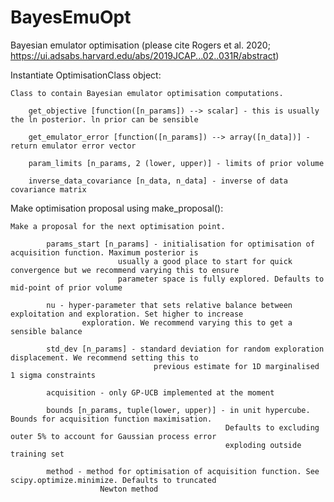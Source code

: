 # BayesEmuOpt
Bayesian emulator optimisation (please cite Rogers et al. 2020; https://ui.adsabs.harvard.edu/abs/2019JCAP...02..031R/abstract)


Instantiate OptimisationClass object:

    Class to contain Bayesian emulator optimisation computations.
    
        get_objective [function([n_params]) --> scalar] - this is usually the ln posterior. ln prior can be sensible
        
        get_emulator_error [function([n_params]) --> array([n_data])] - return emulator error vector
        
        param_limits [n_params, 2 (lower, upper)] - limits of prior volume
        
        inverse_data_covariance [n_data, n_data] - inverse of data covariance matrix


Make optimisation proposal using make_proposal():
    
    Make a proposal for the next optimisation point.
    
            params_start [n_params] - initialisation for optimisation of acquisition function. Maximum posterior is
                            usually a good place to start for quick convergence but we recommend varying this to ensure
                            parameter space is fully explored. Defaults to mid-point of prior volume
                            
            nu - hyper-parameter that sets relative balance between exploitation and exploration. Set higher to increase
                    exploration. We recommend varying this to get a sensible balance
                    
            std_dev [n_params] - standard deviation for random exploration displacement. We recommend setting this to
                                    previous estimate for 1D marginalised 1 sigma constraints
                                    
            acquisition - only GP-UCB implemented at the moment
            
            bounds [n_params, tuple(lower, upper)] - in unit hypercube. Bounds for acquisition function maximisation.
                                                    Defaults to excluding outer 5% to account for Gaussian process error
                                                    exploding outside training set
                                                    
            method - method for optimisation of acquisition function. See scipy.optimize.minimize. Defaults to truncated
                        Newton method
